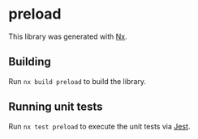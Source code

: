 # preload

This library was generated with [Nx](https://nx.dev).

## Building

Run `nx build preload` to build the library.

## Running unit tests

Run `nx test preload` to execute the unit tests via [Jest](https://jestjs.io).
